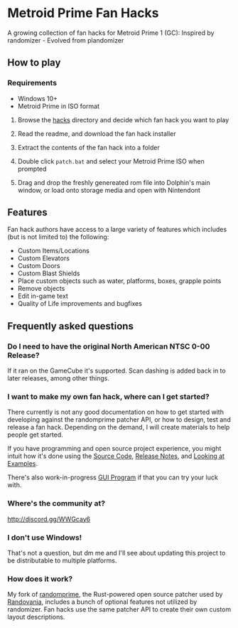 # Metroid Prime Fan Hacks

A growing collection of fan hacks for Metroid Prime 1 (GC): Inspired by randomizer - Evolved from plandomizer

## How to play

### Requirements
- Windows 10+
- Metroid Prime in ISO format

1) Browse the [hacks](./hacks/) directory and decide which fan hack you want to play

2) Read the readme, and download the fan hack installer

3) Extract the contents of the fan hack into a folder

4) Double click `patch.bat` and select your Metroid Prime ISO when prompted

5) Drag and drop the freshly genereated rom file into Dolphin's main window, or load onto storage media and open with Nintendont

## Features

Fan hack authors have access to a large variety of features which includes (but is not limited to) the following:

- Custom Items/Locations
- Custom Elevators
- Custom Doors
- Custom Blast Shields
- Place custom objects such as water, platforms, boxes, grapple points
- Remove objects
- Edit in-game text
- Quality of Life improvements and bugfixes

## Frequently asked questions

### Do I need to have the original North American NTSC 0-00 Release?

If it ran on the GameCube it's supported. Scan dashing is added back in to later releases, among other things.

### I want to make my own fan hack, where can I get started?

There currently is not any good documentation on how to get started with developing against the randomprime patcher API, or how to design, test and release a fan hack. Depending on the demand, I will create materials to help people get started.

If you have programming and open source project experience, you might intuit how it's done using the [Source Code](https://github.com/toasterparty/randomprime/blob/randovania/src/patch_config.rs#L636..L658), [Release Notes](https://github.com/randovania/py-randomprime/releases), and [Looking at Examples](https://github.com/toasterparty/prime-practice-world/blob/main/prime-practice-world.json).

There's also work-in-progress [GUI Program](https://github.com/meriKatt/Plandomizer-GUI/) if that you can try your luck with.

### Where's the community at?

http://discord.gg/WWGcay6

### I don't use Windows!

That's not a question, but dm me and I'll see about updating this project to be distributable to multiple platforms.

### How does it work?

My fork of [randomprime](https://github.com/toasterparty/randomprime/tree/randovania), the Rust-powered open source patcher used by [Randovania](https://github.com/randovania/randovania), includes a bunch of optional features not utilized by randomizer. Fan hacks use the same patcher API to create their own custom layout descriptions. 
